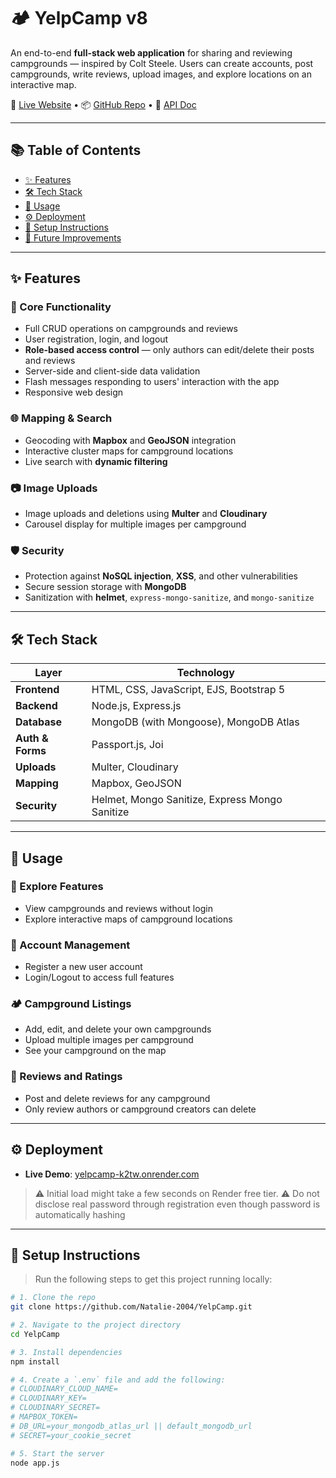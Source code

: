 # 🏕️ YelpCamp v8

An end-to-end **full-stack web application** for sharing and reviewing campgrounds — inspired by Colt Steele. Users can create accounts, post campgrounds, write reviews, upload images, and explore locations on an interactive map.

🔗 [Live Website](https://yelpcamp-k2tw.onrender.com/) • 📦 [GitHub Repo](https://github.com/Natalie-2004/YelpCamp/tree/main) • 📝 [API Doc](https://natalie-2004.github.io/swagger-docs/)

---

## 📚 Table of Contents

- [✨ Features](#-features)
- [🛠️ Tech Stack](#-tech-stack)
- [🚀 Usage](#-usage)
- [⚙️ Deployment](#-deployment)
- [📄 Setup Instructions](#-setup-instructions)
- [🧪 Future Improvements](#-future-improvements)

---

## ✨ Features

### 🔧 Core Functionality
- Full CRUD operations on campgrounds and reviews
- User registration, login, and logout
- **Role-based access control** — only authors can edit/delete their posts and reviews
- Server-side and client-side data validation
- Flash messages responding to users' interaction with the app
- Responsive web design

### 🌐 Mapping & Search
- Geocoding with **Mapbox** and **GeoJSON** integration
- Interactive cluster maps for campground locations
- Live search with **dynamic filtering**

### 📷 Image Uploads
- Image uploads and deletions using **Multer** and **Cloudinary**
- Carousel display for multiple images per campground

### 🛡️ Security
- Protection against **NoSQL injection**, **XSS**, and other vulnerabilities
- Secure session storage with **MongoDB**
- Sanitization with **helmet**, `express-mongo-sanitize`, and `mongo-sanitize`

---

## 🛠️ Tech Stack

| Layer        | Technology |
|--------------|------------|
| **Frontend** | HTML, CSS, JavaScript, EJS, Bootstrap 5 |
| **Backend**  | Node.js, Express.js |
| **Database** | MongoDB (with Mongoose), MongoDB Atlas |
| **Auth & Forms** | Passport.js, Joi |
| **Uploads**  | Multer, Cloudinary |
| **Mapping**  | Mapbox, GeoJSON |
| **Security** | Helmet, Mongo Sanitize, Express Mongo Sanitize |

---

## 🚀 Usage

### 🧭 Explore Features
- View campgrounds and reviews without login
- Explore interactive maps of campground locations

### 📝 Account Management
- Register a new user account
- Login/Logout to access full features

### 🏕️ Campground Listings
- Add, edit, and delete your own campgrounds
- Upload multiple images per campground
- See your campground on the map

### 💬 Reviews and Ratings
- Post and delete reviews for any campground
- Only review authors or campground creators can delete

---

## ⚙️ Deployment

- **Live Demo**: [yelpcamp-k2tw.onrender.com](https://yelpcamp-k2tw.onrender.com/)
> ⚠️ Initial load might take a few seconds on Render free tier.
> ⚠️ Do not disclose real password through registration even though password is automatically hashing

---

## 📄 Setup Instructions

> Run the following steps to get this project running locally:

```bash
# 1. Clone the repo
git clone https://github.com/Natalie-2004/YelpCamp.git

# 2. Navigate to the project directory
cd YelpCamp

# 3. Install dependencies
npm install

# 4. Create a `.env` file and add the following:
# CLOUDINARY_CLOUD_NAME=
# CLOUDINARY_KEY=
# CLOUDINARY_SECRET=
# MAPBOX_TOKEN=
# DB_URL=your_mongodb_atlas_url || default_mongodb_url
# SECRET=your_cookie_secret

# 5. Start the server
node app.js
